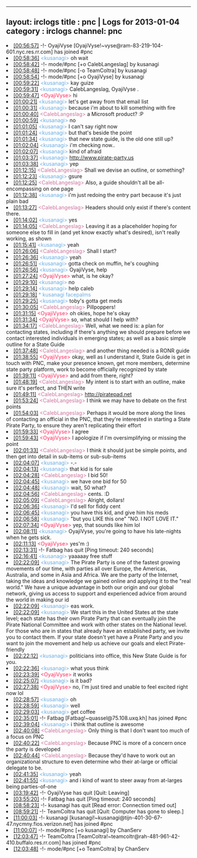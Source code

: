 
---
layout: irclogs
title : pnc | Logs for 2013-01-04
category : irclogs
channel: pnc
---
<li class="logitem"><a href="#00:56:57" name="00:56:57" class="time">[00:56:57]</a> -!- <span class="join">OyajiVyse</span> [OyajiVyse!~vyse@ram-83-219-104-601.nyc.res.rr.com] has joined #pnc </li>
<li class="logitem"><a href="#00:58:36" name="00:58:36" class="time">[00:58:36]</a> <span class="person" style="color:#6aace3">&lt;kusanagi&gt;</span> oh wait </li>
<li class="logitem"><a href="#00:58:42" name="00:58:42" class="time">[00:58:42]</a> -!- mode/<span class="mode">#pnc</span> [+o CalebLangeslag] by kusanagi </li>
<li class="logitem"><a href="#00:58:48" name="00:58:48" class="time">[00:58:48]</a> -!- mode/<span class="mode">#pnc</span> [-o TeamColtra] by kusanagi </li>
<li class="logitem"><a href="#00:58:54" name="00:58:54" class="time">[00:58:54]</a> -!- mode/<span class="mode">#pnc</span> [+o OyajiVyse] by kusanagi </li>
<li class="logitem"><a href="#00:59:22" name="00:59:22" class="time">[00:59:22]</a> <span class="person" style="color:#6aace3">&lt;kusanagi&gt;</span> kay guize </li>
<li class="logitem"><a href="#00:59:31" name="00:59:31" class="time">[00:59:31]</a> <span class="person" style="color:#6aace3">&lt;kusanagi&gt;</span> CalebLangeslag, OyajiVyse . </li>
<li class="logitem"><a href="#00:59:47" name="00:59:47" class="time">[00:59:47]</a> <span class="person" style="color:#ff2a5d">&lt;OyajiVyse&gt;</span> hi </li>
<li class="logitem"><a href="#01:00:21" name="01:00:21" class="time">[01:00:21]</a> <span class="person" style="color:#6aace3">&lt;kusanagi&gt;</span> let's get away from that email list </li>
<li class="logitem"><a href="#01:00:31" name="01:00:31" class="time">[01:00:31]</a> <span class="person" style="color:#6aace3">&lt;kusanagi&gt;</span> because i'm about to kill something with fire </li>
<li class="logitem"><a href="#01:00:40" name="01:00:40" class="time">[01:00:40]</a> <span class="person" style="color:#cc749c">&lt;CalebLangeslag&gt;</span> a Microsoft product? :P </li>
<li class="logitem"><a href="#01:00:59" name="01:00:59" class="time">[01:00:59]</a> <span class="person" style="color:#6aace3">&lt;kusanagi&gt;</span> no </li>
<li class="logitem"><a href="#01:01:05" name="01:01:05" class="time">[01:01:05]</a> <span class="person" style="color:#6aace3">&lt;kusanagi&gt;</span> I can't say right now </li>
<li class="logitem"><a href="#01:01:24" name="01:01:24" class="time">[01:01:24]</a> <span class="person" style="color:#6aace3">&lt;kusanagi&gt;</span> but that's beside the point </li>
<li class="logitem"><a href="#01:01:34" name="01:01:34" class="time">[01:01:34]</a> <span class="person" style="color:#6aace3">&lt;kusanagi&gt;</span> that new state guide, is the old one still up? </li>
<li class="logitem"><a href="#01:02:04" name="01:02:04" class="time">[01:02:04]</a> <span class="person" style="color:#6aace3">&lt;kusanagi&gt;</span> i'm checking now.. </li>
<li class="logitem"><a href="#01:02:07" name="01:02:07" class="time">[01:02:07]</a> <span class="person" style="color:#6aace3">&lt;kusanagi&gt;</span> kind of afraid </li>
<li class="logitem"><a href="#01:03:37" name="01:03:37" class="time">[01:03:37]</a> <span class="person" style="color:#6aace3">&lt;kusanagi&gt;</span> <a href="http://www.pirate-party.us/wiki/New_State_Guide" target="_blank">http://www.pirate-party.us</a> </li>
<li class="logitem"><a href="#01:03:38" name="01:03:38" class="time">[01:03:38]</a> <span class="person" style="color:#6aace3">&lt;kusanagi&gt;</span> yep </li>
<li class="logitem"><a href="#01:12:15" name="01:12:15" class="time">[01:12:15]</a> <span class="person" style="color:#cc749c">&lt;CalebLangeslag&gt;</span> Shall we devise an outline, or something? </li>
<li class="logitem"><a href="#01:12:23" name="01:12:23" class="time">[01:12:23]</a> <span class="person" style="color:#6aace3">&lt;kusanagi&gt;</span> gsure </li>
<li class="logitem"><a href="#01:12:25" name="01:12:25" class="time">[01:12:25]</a> <span class="person" style="color:#cc749c">&lt;CalebLangeslag&gt;</span> Also, a guide shouldn't all be all-encompassing on one page </li>
<li class="logitem"><a href="#01:12:38" name="01:12:38" class="time">[01:12:38]</a> <span class="person" style="color:#6aace3">&lt;kusanagi&gt;</span> i'm just redoing the entry part because it's just plain bad </li>
<li class="logitem"><a href="#01:13:27" name="01:13:27" class="time">[01:13:27]</a> <span class="person" style="color:#cc749c">&lt;CalebLangeslag&gt;</span> Headers should only exist if there's content there. </li>
<li class="logitem"><a href="#01:14:02" name="01:14:02" class="time">[01:14:02]</a> <span class="person" style="color:#6aace3">&lt;kusanagi&gt;</span> yes </li>
<li class="logitem"><a href="#01:14:05" name="01:14:05" class="time">[01:14:05]</a> <span class="person" style="color:#cc749c">&lt;CalebLangeslag&gt;</span> Leaving it as a placeholder hoping for someone else to fill in (and yet know exactly what's desired), isn't really working, as shown </li>
<li class="logitem"><a href="#01:15:41" name="01:15:41" class="time">[01:15:41]</a> <span class="person" style="color:#6aace3">&lt;kusanagi&gt;</span> yeah </li>
<li class="logitem"><a href="#01:26:06" name="01:26:06" class="time">[01:26:06]</a> <span class="person" style="color:#cc749c">&lt;CalebLangeslag&gt;</span> Shall I start? </li>
<li class="logitem"><a href="#01:26:36" name="01:26:36" class="time">[01:26:36]</a> <span class="person" style="color:#6aace3">&lt;kusanagi&gt;</span> yeah </li>
<li class="logitem"><a href="#01:26:51" name="01:26:51" class="time">[01:26:51]</a> <span class="person" style="color:#6aace3">&lt;kusanagi&gt;</span> gotta check on muffin, he's coughing </li>
<li class="logitem"><a href="#01:26:56" name="01:26:56" class="time">[01:26:56]</a> <span class="person" style="color:#6aace3">&lt;kusanagi&gt;</span> OyajiVyse, help </li>
<li class="logitem"><a href="#01:27:24" name="01:27:24" class="time">[01:27:24]</a> <span class="person" style="color:#ff2a5d">&lt;OyajiVyse&gt;</span> what, is he okay? </li>
<li class="logitem"><a href="#01:29:10" name="01:29:10" class="time">[01:29:10]</a> <span class="person" style="color:#6aace3">&lt;kusanagi&gt;</span> no </li>
<li class="logitem"><a href="#01:29:14" name="01:29:14" class="time">[01:29:14]</a> <span class="person" style="color:#6aace3">&lt;kusanagi&gt;</span> help caleb </li>
<li class="logitem"><a href="#01:29:18" name="01:29:18" class="time">[01:29:18]</a> <span class="person" style="color:#6aace3">* kusanagi facepalms</span> </li>
<li class="logitem"><a href="#01:29:25" name="01:29:25" class="time">[01:29:25]</a> <span class="person" style="color:#6aace3">&lt;kusanagi&gt;</span> toby's gotta get meds </li>
<li class="logitem"><a href="#01:30:05" name="01:30:05" class="time">[01:30:05]</a> <span class="person" style="color:#cc749c">&lt;CalebLangeslag&gt;</span> Pillpoppers! </li>
<li class="logitem"><a href="#01:31:15" name="01:31:15" class="time">[01:31:15]</a> <span class="person" style="color:#ff2a5d">&lt;OyajiVyse&gt;</span> oh okies, hope he's okay </li>
<li class="logitem"><a href="#01:31:34" name="01:31:34" class="time">[01:31:34]</a> <span class="person" style="color:#ff2a5d">&lt;OyajiVyse&gt;</span> so, what should I help with? </li>
<li class="logitem"><a href="#01:34:17" name="01:34:17" class="time">[01:34:17]</a> <span class="person" style="color:#cc749c">&lt;CalebLangeslag&gt;</span> Well, what we need is: a plan for contacting states, including if there's anything we should prepare before we contact interested individuals in emerging states; as well as a basic simple outline for a State Guide </li>
<li class="logitem"><a href="#01:37:48" name="01:37:48" class="time">[01:37:48]</a> <span class="person" style="color:#cc749c">&lt;CalebLangeslag&gt;</span> and another thing needed is a RONR guide </li>
<li class="logitem"><a href="#01:38:55" name="01:38:55" class="time">[01:38:55]</a> <span class="person" style="color:#ff2a5d">&lt;OyajiVyse&gt;</span> okay, well as I understand it, State Guide is get in touch with PNC, make your presence known, get more members, determine state party platform, work to become officially recognized by state </li>
<li class="logitem"><a href="#01:39:11" name="01:39:11" class="time">[01:39:11]</a> <span class="person" style="color:#ff2a5d">&lt;OyajiVyse&gt;</span> and add from there, right? </li>
<li class="logitem"><a href="#01:48:19" name="01:48:19" class="time">[01:48:19]</a> <span class="person" style="color:#cc749c">&lt;CalebLangeslag&gt;</span> My intent is to start with an outline, make sure it's perfect, and THEN write </li>
<li class="logitem"><a href="#01:49:11" name="01:49:11" class="time">[01:49:11]</a> <span class="person" style="color:#cc749c">&lt;CalebLangeslag&gt;</span> <a href="http://piratepad.net/StateGuideDraft" target="_blank">http://piratepad.net</a> </li>
<li class="logitem"><a href="#01:53:24" name="01:53:24" class="time">[01:53:24]</a> <span class="person" style="color:#cc749c">&lt;CalebLangeslag&gt;</span> I think we may have to debate on the first points </li>
<li class="logitem"><a href="#01:54:03" name="01:54:03" class="time">[01:54:03]</a> <span class="person" style="color:#cc749c">&lt;CalebLangeslag&gt;</span> Perhaps it would be more along the lines of contacting an official in the PNC, that they're interested in starting a State Pirate Party, to ensure they aren't replicating their effort </li>
<li class="logitem"><a href="#01:59:33" name="01:59:33" class="time">[01:59:33]</a> <span class="person" style="color:#ff2a5d">&lt;OyajiVyse&gt;</span> I agree </li>
<li class="logitem"><a href="#01:59:43" name="01:59:43" class="time">[01:59:43]</a> <span class="person" style="color:#ff2a5d">&lt;OyajiVyse&gt;</span> I apologize if I'm oversimplifying or missing the point </li>
<li class="logitem"><a href="#02:01:33" name="02:01:33" class="time">[02:01:33]</a> <span class="person" style="color:#cc749c">&lt;CalebLangeslag&gt;</span> I think it should just be simple points, and then get into detail in sub-items or sub-sub-items </li>
<li class="logitem"><a href="#02:04:07" name="02:04:07" class="time">[02:04:07]</a> <span class="person" style="color:#6aace3">&lt;kusanagi&gt;</span> -.- </li>
<li class="logitem"><a href="#02:04:13" name="02:04:13" class="time">[02:04:13]</a> <span class="person" style="color:#6aace3">&lt;kusanagi&gt;</span> that kid is for sale </li>
<li class="logitem"><a href="#02:04:28" name="02:04:28" class="time">[02:04:28]</a> <span class="person" style="color:#cc749c">&lt;CalebLangeslag&gt;</span> I bid 50! </li>
<li class="logitem"><a href="#02:04:45" name="02:04:45" class="time">[02:04:45]</a> <span class="person" style="color:#6aace3">&lt;kusanagi&gt;</span> we have one bid for 50 </li>
<li class="logitem"><a href="#02:04:48" name="02:04:48" class="time">[02:04:48]</a> <span class="person" style="color:#6aace3">&lt;kusanagi&gt;</span> wait, 50 what? </li>
<li class="logitem"><a href="#02:04:56" name="02:04:56" class="time">[02:04:56]</a> <span class="person" style="color:#cc749c">&lt;CalebLangeslag&gt;</span> cents. :D </li>
<li class="logitem"><a href="#02:05:09" name="02:05:09" class="time">[02:05:09]</a> <span class="person" style="color:#cc749c">&lt;CalebLangeslag&gt;</span> Alright, dollars! </li>
<li class="logitem"><a href="#02:06:36" name="02:06:36" class="time">[02:06:36]</a> <span class="person" style="color:#6aace3">&lt;kusanagi&gt;</span> I'd sell for fiddy cent </li>
<li class="logitem"><a href="#02:06:45" name="02:06:45" class="time">[02:06:45]</a> <span class="person" style="color:#6aace3">&lt;kusanagi&gt;</span> you have this kid, and give him his meds </li>
<li class="logitem"><a href="#02:06:58" name="02:06:58" class="time">[02:06:58]</a> <span class="person" style="color:#6aace3">&lt;kusanagi&gt;</span> "but you LIKE this one" "NO. I NOT LOVE IT." </li>
<li class="logitem"><a href="#02:07:34" name="02:07:34" class="time">[02:07:34]</a> <span class="person" style="color:#ff2a5d">&lt;OyajiVyse&gt;</span> yep, that sounds like him lol </li>
<li class="logitem"><a href="#02:08:11" name="02:08:11" class="time">[02:08:11]</a> <span class="person" style="color:#6aace3">&lt;kusanagi&gt;</span> OyajiVyse, you're going to have his late-nights when he gets sick. </li>
<li class="logitem"><a href="#02:11:13" name="02:11:13" class="time">[02:11:13]</a> <span class="person" style="color:#ff2a5d">&lt;OyajiVyse&gt;</span> yes'm :) </li>
<li class="logitem"><a href="#02:13:31" name="02:13:31" class="time">[02:13:31]</a> -!- <span class="quit">Fatbag</span> has quit [Ping timeout: 240 seconds] </li>
<li class="logitem"><a href="#02:16:41" name="02:16:41" class="time">[02:16:41]</a> <span class="person" style="color:#6aace3">&lt;kusanagi&gt;</span> yaaaaay free stuff </li>
<li class="logitem"><a href="#02:22:09" name="02:22:09" class="time">[02:22:09]</a> <span class="person" style="color:#6aace3">&lt;kusanagi&gt;</span> The Pirate Party is one of the fastest growing movements of our time, with parties all over Europe, the Americas, Australia, and some in Asia and Africa. We are the party of the Internet, taking the ideas and knowledge we gained online and applying it to the "real world." We have a unique advantage in both our origin and our global network, giving us access to support and experienced advice from around the world in making our id </li>
<li class="logitem"><a href="#02:22:09" name="02:22:09" class="time">[02:22:09]</a> <span class="person" style="color:#6aace3">&lt;kusanagi&gt;</span> eas work. </li>
<li class="logitem"><a href="#02:22:09" name="02:22:09" class="time">[02:22:09]</a> <span class="person" style="color:#6aace3">&lt;kusanagi&gt;</span> We start this in the United States at the state level; each state has their own Pirate Party that can eventually join the Pirate National Committee and work with other states on the National level. For those who are in states that already have an established party, we invite you to contact them. If your state doesn't yet have a Pirate Party and you want to join the movement and help us achieve our goals and elect Pirate-friendly </li>
<li class="logitem"><a href="#02:22:12" name="02:22:12" class="time">[02:22:12]</a> <span class="person" style="color:#6aace3">&lt;kusanagi&gt;</span>  politicians into office, this New State Guide is for you. </li>
<li class="logitem"><a href="#02:22:36" name="02:22:36" class="time">[02:22:36]</a> <span class="person" style="color:#6aace3">&lt;kusanagi&gt;</span> what yous think </li>
<li class="logitem"><a href="#02:23:39" name="02:23:39" class="time">[02:23:39]</a> <span class="person" style="color:#ff2a5d">&lt;OyajiVyse&gt;</span> it works </li>
<li class="logitem"><a href="#02:25:07" name="02:25:07" class="time">[02:25:07]</a> <span class="person" style="color:#6aace3">&lt;kusanagi&gt;</span> is it bad? </li>
<li class="logitem"><a href="#02:27:38" name="02:27:38" class="time">[02:27:38]</a> <span class="person" style="color:#ff2a5d">&lt;OyajiVyse&gt;</span> no, I'm just tired and unable to feel excited right now lol </li>
<li class="logitem"><a href="#02:28:57" name="02:28:57" class="time">[02:28:57]</a> <span class="person" style="color:#6aace3">&lt;kusanagi&gt;</span> oh </li>
<li class="logitem"><a href="#02:28:59" name="02:28:59" class="time">[02:28:59]</a> <span class="person" style="color:#6aace3">&lt;kusanagi&gt;</span> well </li>
<li class="logitem"><a href="#02:29:03" name="02:29:03" class="time">[02:29:03]</a> <span class="person" style="color:#6aace3">&lt;kusanagi&gt;</span> get coffee </li>
<li class="logitem"><a href="#02:35:01" name="02:35:01" class="time">[02:35:01]</a> -!- <span class="join">Fatbag</span> [Fatbag!~quassel@75.108.uxq.kh] has joined #pnc </li>
<li class="logitem"><a href="#02:39:04" name="02:39:04" class="time">[02:39:04]</a> <span class="person" style="color:#6aace3">&lt;kusanagi&gt;</span> i think that outline is awesome </li>
<li class="logitem"><a href="#02:40:08" name="02:40:08" class="time">[02:40:08]</a> <span class="person" style="color:#cc749c">&lt;CalebLangeslag&gt;</span> Only thing is that I don't want too much of a focus on PNC </li>
<li class="logitem"><a href="#02:40:22" name="02:40:22" class="time">[02:40:22]</a> <span class="person" style="color:#cc749c">&lt;CalebLangeslag&gt;</span> Because PNC is more of a concern once the party is developed </li>
<li class="logitem"><a href="#02:40:44" name="02:40:44" class="time">[02:40:44]</a> <span class="person" style="color:#cc749c">&lt;CalebLangeslag&gt;</span> Because they'd have to work out an organizational structure to even determine who their at-large or official delegate to be. </li>
<li class="logitem"><a href="#02:41:35" name="02:41:35" class="time">[02:41:35]</a> <span class="person" style="color:#6aace3">&lt;kusanagi&gt;</span> yeah </li>
<li class="logitem"><a href="#02:41:55" name="02:41:55" class="time">[02:41:55]</a> <span class="person" style="color:#6aace3">&lt;kusanagi&gt;</span> and i kind of want to steer away from at-larges being parties-of-one </li>
<li class="logitem"><a href="#03:19:42" name="03:19:42" class="time">[03:19:42]</a> -!- <span class="quit">OyajiVyse</span> has quit [Quit: Leaving] </li>
<li class="logitem"><a href="#03:55:20" name="03:55:20" class="time">[03:55:20]</a> -!- <span class="quit">Fatbag</span> has quit [Ping timeout: 240 seconds] </li>
<li class="logitem"><a href="#08:58:23" name="08:58:23" class="time">[08:58:23]</a> -!- <span class="quit">kusanagi</span> has quit [Read error: Connection timed out] </li>
<li class="logitem"><a href="#08:59:21" name="08:59:21" class="time">[08:59:21]</a> -!- <span class="quit">TeamColtra</span> has quit [Quit: Computer has gone to sleep.] </li>
<li class="logitem"><a href="#11:00:03" name="11:00:03" class="time">[11:00:03]</a> -!- <span class="join">kusanagi</span> [kusanagi!~kusanagi@tijn-401-30-67-47.nycmny.fios.verizon.net] has joined #pnc </li>
<li class="logitem"><a href="#11:00:07" name="11:00:07" class="time">[11:00:07]</a> -!- mode/<span class="mode">#pnc</span> [+o kusanagi] by ChanServ </li>
<li class="logitem"><a href="#12:03:47" name="12:03:47" class="time">[12:03:47]</a> -!- <span class="join">TeamColtra</span> [TeamColtra!~teamcoltr@rah-481-961-42-410.buffalo.res.rr.com] has joined #pnc </li>
<li class="logitem"><a href="#12:03:48" name="12:03:48" class="time">[12:03:48]</a> -!- mode/<span class="mode">#pnc</span> [+o TeamColtra] by ChanServ </li>


